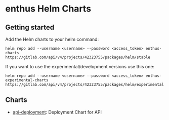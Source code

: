 # enthus Helm Charts

## Getting started

Add the Helm charts to your helm command:
```
helm repo add --username <username> --password <access_token> enthus-charts https://gitlab.com/api/v4/projects/42323755/packages/helm/stable
```

If you want to use the experimental/development versions use this one:
```
helm repo add --username <username> --password <access_token> enthus-experimental-charts https://gitlab.com/api/v4/projects/42323755/packages/helm/experimental
```


## Charts

- [api-deployment](charts/api-deployment): Deployment Chart for API
